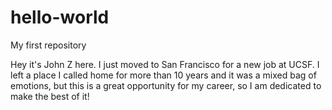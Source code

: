 # hello-world
My first repository

Hey it's John Z here.  I just moved to San Francisco for a new job at UCSF.  I left a place I called home for more than 10 years and it was a mixed bag of emotions, but this is a great opportunity for my career, so I am dedicated to make the best of it!
